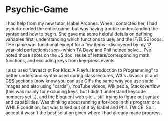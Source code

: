 # Psychic-Game
I had help from my new tutor, Isabel Arcones. When I contacted her, I had pseudo-coded the entire game, but was having trouble understanding the syntax and how to begin. She gave me some helpful details on defining variables first; understanding which functions to use; and the IF/ELSE loops. THe game was functional except for a few items--discovered by my 12 year-old perfectionist son--which TA Dave and Phil helped solve... I've noted those spots on the JS doc: reuse of letters/corresponding math functions, and excluding keys from key-press events.

I also used "Javascript For Kids: A Playful Introduction to Programming" to better understand syntax used during class lectures, W3's Javascript and CSS sections (now know you can use GIFs the same way you use static images and also using "cards"), YouTube videos, Wikipedia, Stackoverflow (this was mainly for excluding keys, but I didn't understand keycode numbers yet...), and the Eloquent web site... still trying to figure out syntax and capabilities. Was thinking about running a for-loop in this program or a WHILE condition, but was talked out of it by Isabel and Phil. TWICE. So I accept it wasn't the best solution given where I had already made progress.

